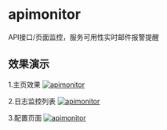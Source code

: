 # apimonitor
API接口/页面监控，服务可用性实时邮件报警提醒
## 效果演示
1.主页效果
[![apimonitor](https://raw.githubusercontent.com/liwei128/apimonitor/master/img/home.png)](https://raw.githubusercontent.com/liwei128/apimonitor/master/img/home.png)

2.日志监控列表
[![apimonitor](https://raw.githubusercontent.com/liwei128/apimonitor/master/img/logs.png)](https://raw.githubusercontent.com/liwei128/apimonitor/master/img/logs.png)

3.配置页面
[![apimonitor](https://raw.githubusercontent.com/liwei128/apimonitor/master/img/config.png)](https://raw.githubusercontent.com/liwei128/apimonitor/master/img/config.png)
